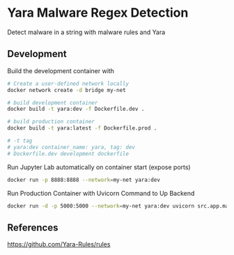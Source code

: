 # Yara Malware Regex Detection
Detect malware in a string with malware rules and Yara

## Development

Build the development container with
```bash
# Create a user-defined network locally
docker network create -d bridge my-net

# build development container
docker build -t yara:dev -f Dockerfile.dev .

# build production container
docker build -t yara:latest -f Dockerfile.prod .

# -t tag
# yara:dev container_name: yara, tag: dev
# Dockerfile.dev development dockerfile
```

Run Jupyter Lab automatically on container start (expose ports)
```bash
docker run -p 8888:8888 --network=my-net yara:dev
```

Run Production Container with Uvicorn Command to Up Backend
```bash
docker run -d -p 5000:5000 --network=my-net yara:dev uvicorn src.app.main:app --reload --host 0.0.0.0 --port 5000
```

## References
https://github.com/Yara-Rules/rules

